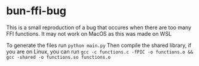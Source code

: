 # bun-ffi-bug

This is a small reproduction of a bug that occures when there are too many FFI functions.
It may not work on MacOS as this was made on WSL

To generate the files run `python main.py`
Then compile the shared library, if you are on Linux, you can run `gcc -c functions.c -fPIC -o functions.o && gcc -shared -o functions.so functions.o`
